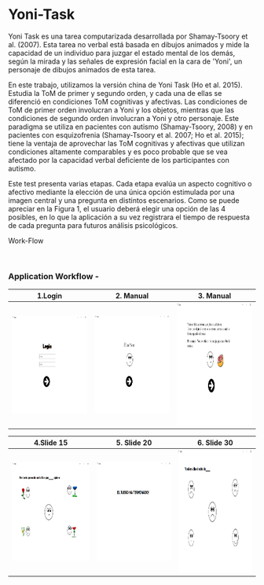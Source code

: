 # Yoni-Task

Yoni Task es una tarea computarizada desarrollada por Shamay-Tsoory et al. (2007). Esta tarea
no verbal está basada en dibujos animados y mide la capacidad de un individuo para juzgar el
estado mental de los demás, según la mirada y las señales de expresión facial en la cara de
'Yoni', un personaje de dibujos animados de esta tarea.

En este trabajo, utilizamos la versión china de Yoni Task (Ho et al. 2015). Estudia la ToM de
primer y segundo orden, y cada una de ellas se diferenció en condiciones ToM cognitivas y
afectivas. Las condiciones de ToM de primer orden involucran a Yoni y los objetos, mientras
que las condiciones de segundo orden involucran a Yoni y otro personaje. Este paradigma se
utiliza en pacientes con autismo (Shamay-Tsoory, 2008) y en pacientes con esquizofrenia
(Shamay-Tsoory et al. 2007; Ho et al. 2015); tiene la ventaja de aprovechar las ToM cognitivas
y afectivas que utilizan condiciones altamente comparables y es poco probable que se vea
afectado por la capacidad verbal deficiente de los participantes con autismo.

Este test presenta varias etapas. Cada etapa evalúa un aspecto cognitivo o afectivo mediante
la elección de una única opción estimulada por una imagen central y una pregunta en distintos
escenarios. Como se puede apreciar en la Figura 1, el usuario deberá elegir una opción de las 4
posibles, en lo que la aplicación a su vez registrara el tiempo de respuesta de cada pregunta
para futuros análisis psicológicos.

Work-Flow


<br/>

### Application Workflow -
|1.Login                                                                                                                                            | 2. Manual                                                                                                                                          | 3. Manual                                                                                                                                         |                                                                                                                                                    
| --------------------------------------------------------------------------------------------------------------------------------------------------| ---------------------------------------------------------------------------------------------------------------------------------------------------|---------------------------------------------------------------------------------------------------------------------------------------------------|
|<img src="https://raw.githubusercontent.com/osinagalj/Yoni-Task/master/assets/screenshot_1.PNG" width="350" height="200" alt="FoodApp UI"/>        | <img src="https://raw.githubusercontent.com/osinagalj/Yoni-Task/master/assets/screenshot_2.PNG"  width="350" height="200" alt="FoodApp UI"/>        | <img src="https://raw.githubusercontent.com/osinagalj/Yoni-Task/master/assets/screenshot_3.PNG" width="350" height="250" alt="FoodApp UI"/> 	     |                                                                                           

|4.Slide 15                                                                                                                                         | 5. Slide 20                                                                                                                                        | 6. Slide 30                                                                                                                                       |                                                                                                                                                   
| --------------------------------------------------------------------------------------------------------------------------------------------------| ---------------------------------------------------------------------------------------------------------------------------------------------------|---------------------------------------------------------------------------------------------------------------------------------------------------|
|<img src="https://raw.githubusercontent.com/osinagalj/Yoni-Task/master/assets/screenshot_5.PNG" width="350" height="200" alt="FoodApp UI"/>        | <img src="https://raw.githubusercontent.com/osinagalj/Yoni-Task/master/assets/screenshot_6.PNG"  width="350" height="200" alt="FoodApp UI"/>  	 | <img src="https://raw.githubusercontent.com/osinagalj/Yoni-Task/master/assets/screenshot_7.PNG"  width="350" height="250" alt="FoodApp UI"/> 	     |    
<br/>